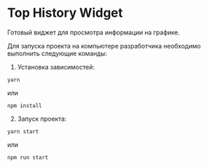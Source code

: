 # Top History Widget
Готовый виджет для просмотра информации на графике.

Для запуска проекта на компьютере разработчика необходимо выполнить следующие команды:
1) Установка зависимостей:

```
yarn
```
или
```
npm install
```

2) Запуск проекта:
```
yarn start
```
или
```
npm run start
```
